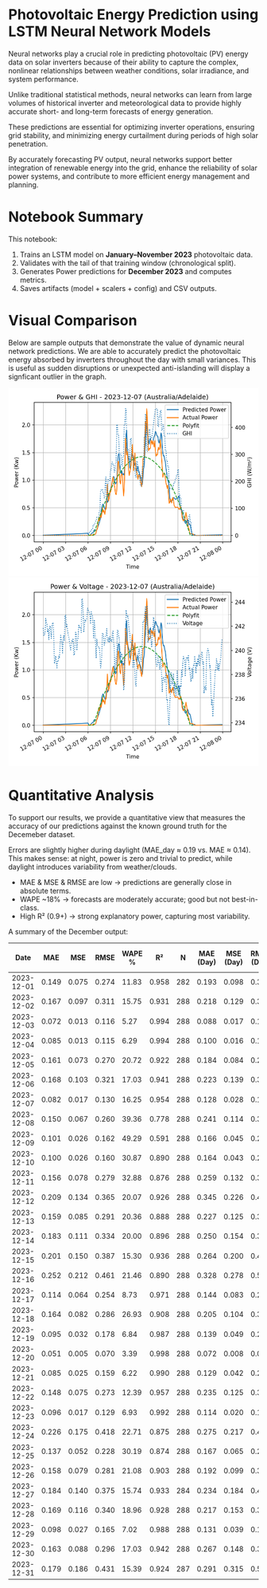 #  Photovoltaic Energy Prediction using LSTM Neural Network Models

Neural networks play a crucial role in predicting photovoltaic (PV) energy data on solar inverters because of their ability to capture the complex, nonlinear relationships between weather conditions, solar irradiance, and system performance. 

Unlike traditional statistical methods, neural networks can learn from large volumes of historical inverter and meteorological data to provide highly accurate short- and long-term forecasts of energy generation.

These predictions are essential for optimizing inverter operations, ensuring grid stability, and minimizing energy curtailment during periods of high solar penetration. 

By accurately forecasting PV output, neural networks support better integration of renewable energy into the grid, enhance the reliability of solar power systems, and contribute to more efficient energy management and planning.


# Notebook Summary

This notebook:
1. Trains an LSTM model on **January–November 2023** photovoltaic data.
2. Validates with the tail of that training window (chronological split).
3. Generates Power predictions for **December 2023** and computes metrics.
4. Saves artifacts (model + scalers + config) and CSV outputs.


# Visual Comparison

Below are sample outputs that demonstrate the value of dynamic neural network predictions. We are able to accurately predict the photovoltaic energy absorbed by inverters throughout the day with small variances. This is useful as sudden disruptions or unexpected anti-islanding will display a signficant outlier in the graph.

![Power vs GHI on 2023-12-03](https://github.com/MonicaBian/NeuralNetwork-EnergyPrediction/blob/main/Images/power_ghi_2023-12-07.png)
![Power vs GHI on 2023-12-03](https://github.com/MonicaBian/NeuralNetwork-EnergyPrediction/blob/main/Images/power_voltage_2023-12-07.png)

#  Quantitative Analysis 
To support our results, we provide a quantitative view that measures the accuracy of our predictions against the known ground truth for the Decemeber dataset.

Errors are slightly higher during daylight (MAE_day ≈ 0.19 vs. MAE ≈ 0.14).
This makes sense: at night, power is zero and trivial to predict, while daylight introduces variability from weather/clouds.

- MAE & MSE & RMSE are low → predictions are generally close in absolute terms.
- WAPE ~18% → forecasts are moderately accurate; good but not best-in-class.
- High R² (0.9+) → strong explanatory power, capturing most variability.

A summary of the December output:

| Date       | MAE    | MSE    | RMSE   | WAPE % | R²    | N   | MAE (Day) | MSE (Day) | RMSE (Day) | WAPE Day % | R² Day | N Day |
|------------|--------|--------|--------|--------|-------|-----|-----------|-----------|------------|-------------|--------|-------|
| 2023-12-01 | 0.149  | 0.075  | 0.274  | 11.83  | 0.958 | 282 | 0.193     | 0.098     | 0.314      | 11.72       | 0.942  | 216   |
| 2023-12-02 | 0.167  | 0.097  | 0.311  | 15.75  | 0.931 | 288 | 0.218     | 0.129     | 0.359      | 15.42       | 0.905  | 216   |
| 2023-12-03 | 0.072  | 0.013  | 0.116  |  5.27  | 0.994 | 288 | 0.088     | 0.017     | 0.131      |  5.07       | 0.993  | 227   |
| 2023-12-04 | 0.085  | 0.013  | 0.115  |  6.29  | 0.994 | 288 | 0.100     | 0.016     | 0.126      |  6.19       | 0.993  | 242   |
| 2023-12-05 | 0.161  | 0.073  | 0.270  | 20.72  | 0.922 | 288 | 0.184     | 0.084     | 0.290      | 20.65       | 0.914  | 251   |
| 2023-12-06 | 0.168  | 0.103  | 0.321  | 17.03  | 0.941 | 288 | 0.223     | 0.139     | 0.373      | 16.76       | 0.927  | 213   |
| 2023-12-07 | 0.082  | 0.017  | 0.130  | 16.25  | 0.954 | 288 | 0.128     | 0.028     | 0.168      | 14.91       | 0.910  | 170   |
| 2023-12-08 | 0.150  | 0.067  | 0.260  | 39.36  | 0.778 | 288 | 0.241     | 0.114     | 0.337      | 37.35       | 0.667  | 170   |
| 2023-12-09 | 0.101  | 0.026  | 0.162  | 49.29  | 0.591 | 288 | 0.166     | 0.045     | 0.211      | 48.26       | 0.251  | 170   |
| 2023-12-10 | 0.100  | 0.026  | 0.160  | 30.87  | 0.890 | 288 | 0.164     | 0.043     | 0.208      | 30.09       | 0.840  | 170   |
| 2023-12-11 | 0.156  | 0.078  | 0.279  | 32.88  | 0.876 | 288 | 0.259     | 0.132     | 0.363      | 32.44       | 0.835  | 170   |
| 2023-12-12 | 0.209  | 0.134  | 0.365  | 20.07  | 0.926 | 288 | 0.345     | 0.226     | 0.475      | 19.50       | 0.872  | 170   |
| 2023-12-13 | 0.159  | 0.085  | 0.291  | 20.36  | 0.888 | 288 | 0.227     | 0.125     | 0.354      | 19.74       | 0.819  | 195   |
| 2023-12-14 | 0.183  | 0.111  | 0.334  | 20.00  | 0.896 | 288 | 0.250     | 0.154     | 0.392      | 19.74       | 0.850  | 208   |
| 2023-12-15 | 0.201  | 0.150  | 0.387  | 15.30  | 0.936 | 288 | 0.264     | 0.200     | 0.447      | 15.04       | 0.914  | 216   |
| 2023-12-16 | 0.252  | 0.212  | 0.461  | 21.46  | 0.890 | 288 | 0.328     | 0.278     | 0.527      | 21.33       | 0.859  | 220   |
| 2023-12-17 | 0.114  | 0.064  | 0.254  |  8.73  | 0.971 | 288 | 0.144     | 0.083     | 0.288      |  8.51       | 0.963  | 223   |
| 2023-12-18 | 0.164  | 0.082  | 0.286  | 26.93  | 0.908 | 288 | 0.205     | 0.104     | 0.322      | 26.55       | 0.896  | 227   |
| 2023-12-19 | 0.095  | 0.032  | 0.178  |  6.84  | 0.987 | 288 | 0.139     | 0.049     | 0.222      |  6.43       | 0.978  | 184   |
| 2023-12-20 | 0.051  | 0.005  | 0.070  |  3.39  | 0.998 | 288 | 0.072     | 0.008     | 0.089      |  2.88       | 0.996  | 172   |
| 2023-12-21 | 0.085  | 0.025  | 0.159  |  6.22  | 0.990 | 288 | 0.129     | 0.042     | 0.205      |  5.66       | 0.980  | 172   |
| 2023-12-22 | 0.148  | 0.075  | 0.273  | 12.39  | 0.957 | 288 | 0.235     | 0.125     | 0.353      | 11.77       | 0.904  | 172   |
| 2023-12-23 | 0.096  | 0.017  | 0.129  |  6.93  | 0.992 | 288 | 0.114     | 0.020     | 0.143      |  6.63       | 0.991  | 232   |
| 2023-12-24 | 0.226  | 0.175  | 0.418  | 22.71  | 0.875 | 288 | 0.275     | 0.217     | 0.466      | 22.30       | 0.849  | 232   |
| 2023-12-25 | 0.137  | 0.052  | 0.228  | 30.19  | 0.874 | 288 | 0.167     | 0.065     | 0.255      | 29.57       | 0.857  | 231   |
| 2023-12-26 | 0.158  | 0.079  | 0.281  | 21.08  | 0.903 | 288 | 0.192     | 0.099     | 0.314      | 20.55       | 0.883  | 230   |
| 2023-12-27 | 0.184  | 0.140  | 0.375  | 15.74  | 0.933 | 284 | 0.234     | 0.184     | 0.429      | 15.32       | 0.916  | 217   |
| 2023-12-28 | 0.169  | 0.116  | 0.340  | 18.96  | 0.928 | 288 | 0.217     | 0.153     | 0.391      | 18.38       | 0.915  | 218   |
| 2023-12-29 | 0.098  | 0.027  | 0.165  |  7.02  | 0.988 | 288 | 0.131     | 0.039     | 0.196      |  6.60       | 0.981  | 202   |
| 2023-12-30 | 0.163  | 0.088  | 0.296  | 17.03  | 0.942 | 288 | 0.267     | 0.148     | 0.385      | 16.51       | 0.901  | 170   |
| 2023-12-31 | 0.179  | 0.186  | 0.431  | 15.39  | 0.924 | 287 | 0.291     | 0.315     | 0.561      | 14.75       | 0.87